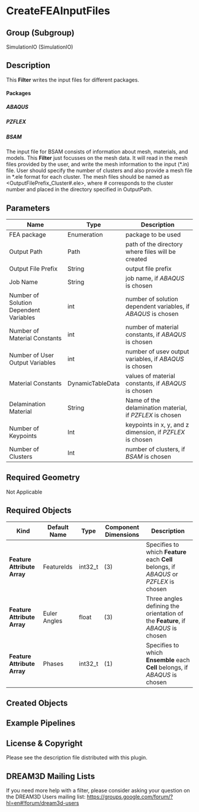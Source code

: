 # CreateFEAInputFiles #


## Group (Subgroup) ##

SimulationIO (SimulationIO)

## Description ##

This **Filter** writes the input files for different packages.

#### Packages ####

##### ABAQUS #####

##### PZFLEX #####

##### BSAM #####
The input file for BSAM consists of information about mesh, materials, and models. This **Filter** just focusses on the mesh data. It will read in the mesh files provided by the user, and write the mesh information to the input (*.in) file. User should specify the number of clusters and also provide a mesh file in *.ele format for each cluster. The mesh files should be named as <OutputFilePrefix_Cluster#.ele>, where # corresponds to the cluster number and placed in the directory specified in OutputPath.

## Parameters ##

| Name | Type | Description |
|------|------|------|
| FEA package | Enumeration | package to be used |
| Output Path | Path | path of the directory where files will be created |
| Output File Prefix | String | output file prefix |
| Job Name | String | job name, if _ABAQUS_ is chosen |
| Number of Solution Dependent Variables | int | number of solution dependent variables, if _ABAQUS_ is chosen |
| Number of Material Constants | int | number of material constants, if _ABAQUS_ is chosen |
| Number of User Output Variables | int | number of usev output variables, if _ABAQUS_ is chosen |
| Material Constants | DynamicTableData | values of material constants, if _ABAQUS_ is chosen |
| Delamination Material | String | Name of the delamination material, if _PZFLEX_ is chosen |
| Number of Keypoints | Int | keypoints in x, y, and z dimension, if _PZFLEX_ is chosen |
| Number of Clusters | Int | number of clusters, if _BSAM_ is chosen |

## Required Geometry ##

 Not Applicable

## Required Objects ##

| Kind | Default Name | Type | Component Dimensions | Description |
|------|--------------|-------------|---------|-----|
| **Feature Attribute Array** | FeatureIds | int32_t | (3) |  Specifies to which **Feature** each **Cell** belongs, if _ABAQUS_ or _PZFLEX_ is chosen |
| **Feature Attribute Array** | Euler Angles | float | (3) | Three angles defining the orientation of the **Feature**, if _ABAQUS_ is chosen |
| **Feature Attribute Array** | Phases | int32_t | (1) |  Specifies to which **Ensemble** each **Cell** belongs, if _ABAQUS_ is chosen |

## Created Objects ##

## Example Pipelines ##

## License & Copyright ##

Please see the description file distributed with this plugin.

## DREAM3D Mailing Lists ##

If you need more help with a filter, please consider asking your question on the DREAM3D Users mailing list:
https://groups.google.com/forum/?hl=en#!forum/dream3d-users